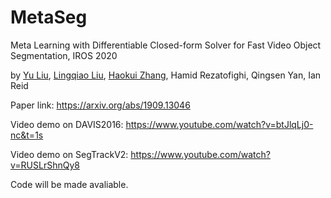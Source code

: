 # MetaSeg
Meta Learning with Differentiable Closed-form Solver for Fast Video Object Segmentation, IROS 2020

by [Yu Liu](https://sites.google.com/site/yuliuunilau/home), [Lingqiao Liu](https://sites.google.com/site/lingqiaoliu83/home), [Haokui Zhang](https://dblp.org/pid/197/5431.html), Hamid Rezatofighi, Qingsen Yan, Ian Reid

Paper link: https://arxiv.org/abs/1909.13046

Video demo on DAVIS2016:
https://www.youtube.com/watch?v=btJlqLj0-nc&t=1s

Video demo on SegTrackV2:
https://www.youtube.com/watch?v=RUSLrShnQy8



Code will be made avaliable.


